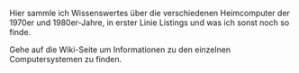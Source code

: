 Hier sammle ich Wissenswertes über die verschiedenen Heimcomputer der 1970er und 1980er-Jahre, in erster Linie Listings und was ich sonst noch so finde.

Gehe auf die Wiki-Seite um Informationen zu den einzelnen Computersystemen zu finden.
